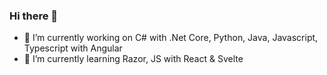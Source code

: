 ### Hi there 👋
- 🔭 I’m currently working on C# with .Net Core, Python, Java, Javascript, Typescript with Angular
- 🌱 I’m currently learning Razor, JS with React & Svelte



<!--
**emre-ttnc/emre-ttnc** is a ✨ _special_ ✨ repository because its `README.md` (this file) appears on your GitHub profile.

Here are some ideas to get you started:

- 🔭 I’m currently working on ...
- 🌱 I’m currently learning ...
- 👯 I’m looking to collaborate on ...
- 🤔 I’m looking for help with ...
- 💬 Ask me about ...
- 📫 How to reach me: ...
- 😄 Pronouns: ...
- ⚡ Fun fact: ...
-->
